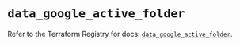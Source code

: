 # `data_google_active_folder`

Refer to the Terraform Registry for docs: [`data_google_active_folder`](https://registry.terraform.io/providers/hashicorp/google/4.85.0/docs/data-sources/active_folder).
